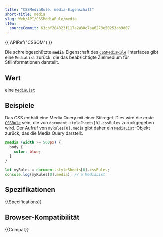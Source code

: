 ```yaml
---
title: "CSSMediaRule: media-Eigenschaft"
short-title: media
slug: Web/API/CSSMediaRule/media
l10n:
  sourceCommit: 63cbf204323f117a2a80c7aa6273e50253ab9d07
---
```


{{ APIRef("CSSOM") }}

Die schreibgeschützte **`media`**-Eigenschaft des
[`CSSMediaRule`](/de/docs/Web/API/CSSMediaRule)-Interfaces gibt eine [`MediaList`](/de/docs/Web/API/MediaList) zurück, die das beabsichtigte Zielmedium für Stilinformationen darstellt.

## Wert

eine [`MediaList`](/de/docs/Web/API/MediaList)

## Beispiele

Das CSS enthält eine Media Query mit einer Stilregel. Dies wird die erste
[`CSSRule`](/de/docs/Web/API/CSSRule) sein, die von `document.styleSheets[0].cssRules` zurückgegeben wird.
Der Aufruf von `myRules[0].media` gibt daher ein [`MediaList`](/de/docs/Web/API/MediaList)-Objekt zurück, das die Media Query darstellt.

```css
@media (width >= 500px) {
  body {
    color: blue;
  }
}
```

```js
let myRules = document.styleSheets[0].cssRules;
console.log(myRules[0].media); // a MediaList
```

## Spezifikationen

{{Specifications}}

## Browser-Kompatibilität

{{Compat}}
